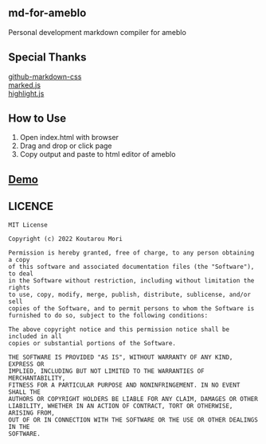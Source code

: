 ## md-for-ameblo
Personal development markdown compiler for ameblo

## Special Thanks
[github-markdown-css](https://github.com/sindresorhus/github-markdown-css)</br>
[marked.js](https://github.com/markedjs/marked)</br>
[highlight.js](https://github.com/highlightjs/highlight.js/)</br>

## How to Use
1. Open index.html with browser
1. Drag and drop or click page
1. Copy output and paste to html editor of ameblo

## [Demo](https://ameblo.jp/m-dev672/entry-12749900269.html)

## LICENCE

```
MIT License

Copyright (c) 2022 Koutarou Mori

Permission is hereby granted, free of charge, to any person obtaining a copy
of this software and associated documentation files (the "Software"), to deal
in the Software without restriction, including without limitation the rights
to use, copy, modify, merge, publish, distribute, sublicense, and/or sell
copies of the Software, and to permit persons to whom the Software is
furnished to do so, subject to the following conditions:

The above copyright notice and this permission notice shall be included in all
copies or substantial portions of the Software.

THE SOFTWARE IS PROVIDED "AS IS", WITHOUT WARRANTY OF ANY KIND, EXPRESS OR
IMPLIED, INCLUDING BUT NOT LIMITED TO THE WARRANTIES OF MERCHANTABILITY,
FITNESS FOR A PARTICULAR PURPOSE AND NONINFRINGEMENT. IN NO EVENT SHALL THE
AUTHORS OR COPYRIGHT HOLDERS BE LIABLE FOR ANY CLAIM, DAMAGES OR OTHER
LIABILITY, WHETHER IN AN ACTION OF CONTRACT, TORT OR OTHERWISE, ARISING FROM,
OUT OF OR IN CONNECTION WITH THE SOFTWARE OR THE USE OR OTHER DEALINGS IN THE
SOFTWARE.
```
